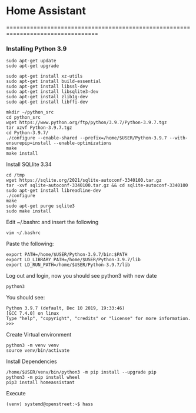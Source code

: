 # Home Assistant 
=================================================================================


### Installing Python 3.9


```
sudo apt-get update
sudo apt-get upgrade

sudo apt-get install xz-utils
sudo apt-get install build-essential
sudo apt-get install libssl-dev
sudo apt-get install libsqlite3-dev
sudo apt-get install zlib1g-dev
sudo apt-get install libffi-dev

mkdir ~/python_src
cd python_src
wget https://www.python.org/ftp/python/3.9.7/Python-3.9.7.tgz
tar xzvf Python-3.9.7.tgz
cd Python-3.9.7/
./configure --enable-shared --prefix=/home/$USER/Python-3.9.7 --with-ensurepip=install --enable-optimizations
make
make install
```
Install SQLlite 3.34
```
cd /tmp
wget https://sqlite.org/2021/sqlite-autoconf-3340100.tar.gz
tar -xvf sqlite-autoconf-3340100.tar.gz && cd sqlite-autoconf-3340100
sudo apt-get install libreadline-dev
./configure
make
sudo apt-get purge sqlite3
sudo make install
```

Edit ~/.bashrc and insert the following
```
vim ~/.bashrc
```
Paste the following:
```
export PATH=/home/$USER/Python-3.9.7/bin:$PATH
export LD_LIBRARY_PATH=/home/$USER/Python-3.9.7/lib
export LD_RUN_PATH=/home/$USER/Python-3.9.7/lib
```

Log out and login, now you should see python3 with new date
```
python3
```
You should see:
```
Python 3.9.7 (default, Dec 10 2019, 19:33:46) 
[GCC 7.4.0] on linux
Type "help", "copyright", "credits" or "license" for more information.
>>> 
```

Create Virtual environment
```
python3 -m venv venv
source venv/bin/activate
```

Install Dependencies
```
/home/$USER/venv/bin/python3 -m pip install --upgrade pip
python3 -m pip install wheel
pip3 install homeassistant
```

Execute 
```
(venv) systemd@openstreet:~$ hass
```
